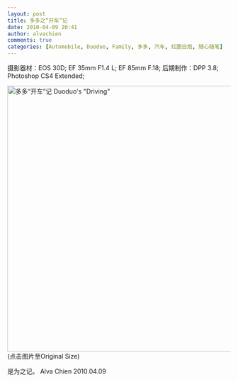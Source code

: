 ```yaml
---
layout: post
title: 多多之“开车”记
date: 2010-04-09 20:41
author: alvachien
comments: true
categories: [Automobile, Duoduo, Family, 多多, 汽车, 红圈白炮, 随心随笔]
---
```

摄影器材：EOS 30D; EF 35mm F1.4 L; EF 85mm F.18;
后期制作：DPP 3.8; Photoshop CS4 Extended;

<a title="多多“开车”记 Duoduo's &quot;Driving&quot; by Alva Chien, on Flickr" href="http://www.flickr.com/photos/alvachien/4504814787/sizes/o/"><img src="http://farm5.static.flickr.com/4064/4504814787_6f6169be12_b.jpg" alt="多多“开车”记 Duoduo's &quot;Driving&quot;" width="600" /></a>
(点击图片至Original Size)

是为之记。
Alva Chien
2010.04.09
